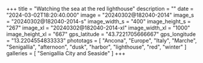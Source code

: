+++
title = "Watching the sea at the red lighthouse"
description = ""
date = "2024-03-02T18:20:40.000"
image = "20240302@182040-2014"
image_s = "20240302@182040-2014-s"
image_width_s = "400"
image_height_s = "267"
image_xl = "20240302@182040-2014-xl"
image_width_xl = "1000"
image_height_xl = "667"
gps_latitude = "43.7221705666667"
gps_longitude = "13.2204554833333"
phototags = [ "Ancona", "Europe", "Italy", "Marche", "Senigallia", "afternoon", "dusk", "harbor", "lighthouse", "red", "winter" ]
galleries = [ "Senigallia City and Seaside" ]
+++
